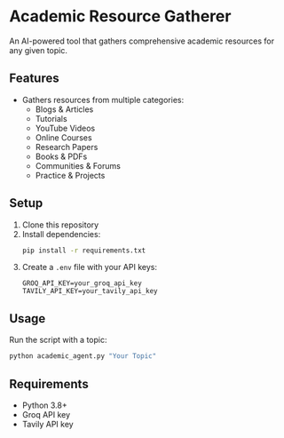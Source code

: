 # Academic Resource Gatherer

An AI-powered tool that gathers comprehensive academic resources for any given topic.

## Features

- Gathers resources from multiple categories:
  - Blogs & Articles
  - Tutorials
  - YouTube Videos
  - Online Courses
  - Research Papers
  - Books & PDFs
  - Communities & Forums
  - Practice & Projects

## Setup

1. Clone this repository
2. Install dependencies:
   ```bash
   pip install -r requirements.txt
   ```
3. Create a `.env` file with your API keys:
   ```
   GROQ_API_KEY=your_groq_api_key
   TAVILY_API_KEY=your_tavily_api_key
   ```

## Usage

Run the script with a topic:
```bash
python academic_agent.py "Your Topic"
```

## Requirements

- Python 3.8+
- Groq API key
- Tavily API key 